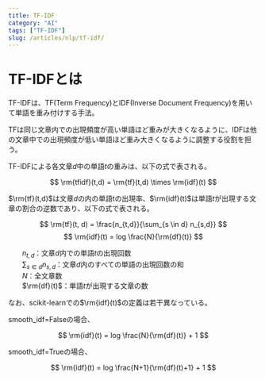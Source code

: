 ```yaml
---
title: TF-IDF
category: "AI"
tags: ["TF-IDF"]
slug: /articles/nlp/tf-idf/
---
```



# TF-IDFとは
TF-IDFは、TF(Term Frequency)とIDF(Inverse Document Frequency)を用いて単語を重み付けする手法。

TFは同じ文章内での出現頻度が高い単語ほど重みが大きくなるように、IDFは他の文章中での出現頻度が低い単語ほど重み大きくなるように調整する役割を担う。

TF-IDFによる各文章$d$中の単語$t$の重みは、以下の式で表される。

$$
\rm{tfidf}(t,d) = \rm{tf}(t,d) \times \rm{idf}(t)
$$

$\rm{tf}(t,d)$は文章$d$の内の単語tの出現率、$\rm{idf}(t)$は単語$t$が出現する文章の割合の逆数であり、以下の式で表される。

$$
\rm{tf}(t, d) = \frac{n_{t,d}}{\sum_{s \in d} n_{s,d}}
$$
$$
\rm{idf}(t) = log \frac{N}{\rm{df}(t)}
$$

　　$n_{t,d}$：文章$d$内での単語$t$の出現回数  
　　$\sum_{s \in d} n_{s,d}$：文章$d$内のすべての単語の出現回数の和  
　　$N$：全文章数  
　　$\rm{df}(t)$：単語$t$が出現する文章の数

なお、scikit-learnでの$\rm{idf}(t)$の定義は若干異なっている。

smooth_idf=Falseの場合、

$$
\rm{idf}(t) = log \frac{N}{\rm{df}(t)} + 1
$$

smooth_idf=Trueの場合、

$$
\rm{idf}(t) = log \frac{N+1}{\rm{df}(t)+1} + 1
$$
